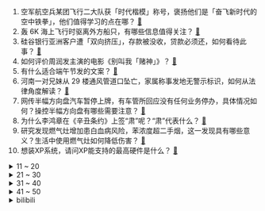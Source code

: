 1. 空军航空兵某团飞行二大队获「时代楷模」称号，褒扬他们是「奋飞新时代的空中铁拳」，他们值得学习的点在哪？ [:link:](https://www.zhihu.com/question/607609756)
2. 轰 6K 海上飞行时驱离外方船只，有哪些信息值得关注？ [:link:](https://www.zhihu.com/question/607773769)
3. 硅谷银行亚洲客户遭「双向挤压」，存款被没收，贷款必须还，如何看待此事？ [:link:](https://www.zhihu.com/question/607811714)
4. 如何评价周润发主演的电影《别叫我「赌神」》？ [:link:](https://www.zhihu.com/question/607437807)
5. 有什么适合端午节发的文案？ [:link:](https://www.zhihu.com/question/463006524)
6. 河南一对兄妹从 29 楼通风管道口坠亡，家属称事发地无警示标识，如何从法律角度解读？ [:link:](https://www.zhihu.com/question/607786666)
7. 网传半幅方向盘汽车暂停上牌，有车管所回应没有任何业务停办，具体情况如何？操控半幅方向盘有哪些需要注意？ [:link:](https://www.zhihu.com/question/607716176)
8. 为什么李鸿章在《辛丑条约》上签“肃”呢？“肃”代表什么？ [:link:](https://www.zhihu.com/question/606492887)
9. 研究发现燃气灶增加患白血病风险，苯浓度超二手烟，这一发现具有哪些意义？生活中使用燃气灶如何降低伤害？ [:link:](https://www.zhihu.com/question/607771756)
10. 想装XP系统，请问XP能支持的最高硬件是什么？ [:link:](https://www.zhihu.com/question/567820698)
<details>
<summary>11 ~ 20</summary>

11. 救护车压坏菜，女摊主拦车不让走，目击者称「拦车近 3 分钟后被市民拉开」，如何看待此事？ [:link:](https://www.zhihu.com/question/607601229)
12. 炎亚纶承认与未成年人发生关系，并表示「希望可以当面和耀乐道歉」，如何看待此事？炎亚纶将承担什么责任？ [:link:](https://www.zhihu.com/question/607744350)
13. 友谊赛德国 0:2 不敌哥伦比亚，连续 4 场不胜，夸德拉多点射破门，如何评价本场比赛？ [:link:](https://www.zhihu.com/question/607787409)
14. 为什么点球很少踢上角？ [:link:](https://www.zhihu.com/question/28669231)
15. 有哪些带地名的古诗词？ [:link:](https://www.zhihu.com/question/607509869)
16. 口腔护理用品包括哪些产品？ [:link:](https://www.zhihu.com/question/24427720)
17. 台媒称「山东舰航母编队 21 日通过台湾海峡」，如何看待这一动向？ [:link:](https://www.zhihu.com/question/607809103)
18. 火控雷达的锁定原理是什么？为什么能跟着目标走？ [:link:](https://www.zhihu.com/question/268885907)
19. 全国结婚登记量跌破 700 万对，年轻人反问「为什么要结婚」，低结婚率背后是传统婚姻功能的减弱吗？ [:link:](https://www.zhihu.com/question/607794507)
20. 杭州一传统机械类上市企业月薪一万二半年只招到两人，传统制造业是否存在招工困境？为何出现这一现象？ [:link:](https://www.zhihu.com/question/607607659)
</details>
<details>
<summary>21 ~ 30</summary>

21. 围棋规则也没限制棋盘大小吧，为啥不做一个190×190的这样ai不就赢不了了？ [:link:](https://www.zhihu.com/question/607265632)
22. 为什么网友不满意《庆余年 2》叶灵儿演员换成金晨？原著中叶灵儿的人设如何？ [:link:](https://www.zhihu.com/question/607597903)
23. 如果在落凤坡死的人是诸葛亮，庞统能打败司马懿吗？ [:link:](https://www.zhihu.com/question/606962512)
24. 《名侦探柯南》中，灰原哀为什么还要上小学，为什么不专门呆在博士家里研究解药？ [:link:](https://www.zhihu.com/question/580499306)
25. 为什么口碑爆棚的《闪电侠》，票房却不敌评分系列倒数第二的《变形金刚 7》？ [:link:](https://www.zhihu.com/question/607423261)
26. 夏至这一节气，蕴含了怎样的美感和智慧? [:link:](https://www.zhihu.com/question/607799333)
27. 去青海会不会有高原反应？ [:link:](https://www.zhihu.com/question/603923072)
28. 研究称喜马拉雅冰川或在本世纪末消融 80%，影响亚洲 20 亿人，这意味着什么？对气候、经济有何影响？ [:link:](https://www.zhihu.com/question/607690075)
29. 如何评价朱一龙在电影《消失的她》中的演技？ [:link:](https://www.zhihu.com/question/607660063)
30. 电影《消失的她》中的剧情设置怎么样？ [:link:](https://www.zhihu.com/question/572197325)
</details>
<details>
<summary>31 ~ 40</summary>

31. 刚入职没有事做好多天了，需要主动去向领导要工作吗？ [:link:](https://www.zhihu.com/question/448885746)
32. 如何看待 2023 年 6 月 21 日A股市场？ [:link:](https://www.zhihu.com/question/607690497)
33. 2023 高考你估了多少分？对自己的成绩是否满意？ [:link:](https://www.zhihu.com/question/606554020)
34. 高考落榜后应如何面对人生选择？ [:link:](https://www.zhihu.com/question/607807852)
35. 宋江在外一直是一副老好人形象，为什么县城里从来没人欺负他？ [:link:](https://www.zhihu.com/question/593444610)
36. 为什么人经历的越多越喜欢独处？ [:link:](https://www.zhihu.com/question/597884145)
37. 作为家长，怎样更好地利用人工智能产品给孩子进行科学、趣味性强的知识启蒙？ [:link:](https://www.zhihu.com/question/606792869)
38. 布林肯结束访华，外交部美大司司长十答中美问题，更多细节披露，哪些信息值得关注？ [:link:](https://www.zhihu.com/question/607816687)
39. 外交部称中美两军交流合作首先要移除障碍，包括单边制裁，具体还有哪些障碍？两军交流不恢复会有何影响？ [:link:](https://www.zhihu.com/question/607825029)
40. 高考结束，文科生适选什么专业？ [:link:](https://www.zhihu.com/question/606371023)
</details>
<details>
<summary>41 ~ 50</summary>

41. 以后想从事人工智能，2023 年高考志愿应该报什么专业？ [:link:](https://www.zhihu.com/question/604842869)
42. 米哈游最终会是T0游戏公司吗? [:link:](https://www.zhihu.com/question/585107694)
43. 2023 年 6 月份国产网络游戏版号下发，《燕云十六声》《流浪地球》等获批，有哪些值得关注的点？ [:link:](https://www.zhihu.com/question/607865579)
44. 2023 LPL 夏季赛 EDG 2:0 击败 AL，如何评价这场比赛？ [:link:](https://www.zhihu.com/question/607809558)
45. 如何评价《我的青春恋爱物语果然有问题》角色「雪之下雪乃」？ [:link:](https://www.zhihu.com/question/25404348)
46. 高考成绩不理想的话，应该上大专还是直接找工作？ [:link:](https://www.zhihu.com/question/607743238)
47. 2023 LPL 夏季赛WBG 2:0 TT，如何评价这场比赛？ [:link:](https://www.zhihu.com/question/607832832)
48. 高考完想学习化妆，应该怎么开始？ [:link:](https://www.zhihu.com/question/606636321)
49. 如何评价 2023.6.21 任天堂直面会，长达 40 分钟，有哪些值得关注的游戏或消息？ [:link:](https://www.zhihu.com/question/607811262)
50. 在《三国演义》中，诸葛亮的“空城计”真的没有被司马懿识破吗？ [:link:](https://www.zhihu.com/question/604680603)
</details><details>
<summary>bilibili</summary>

</details>